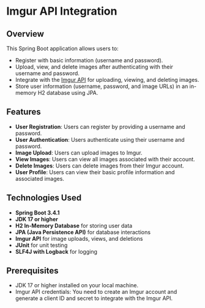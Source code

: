 # Imgur API Integration

## Overview
This Spring Boot application allows users to:
- Register with basic information (username and password).
- Upload, view, and delete images after authenticating with their username and password.
- Integrate with the [Imgur API](https://apidocs.imgur.com/) for uploading, viewing, and deleting images.
- Store user information (username, password, and image URLs) in an in-memory H2 database using JPA.

## Features
- **User Registration**: Users can register by providing a username and password.
- **User Authentication**: Users authenticate using their username and password.
- **Image Upload**: Users can upload images to Imgur.
- **View Images**: Users can view all images associated with their account.
- **Delete Images**: Users can delete images from their Imgur account.
- **User Profile**: Users can view their basic profile information and associated images.

## Technologies Used
- **Spring Boot 3.4.1**
- **JDK 17 or higher**
- **H2 In-Memory Database** for storing user data
- **JPA (Java Persistence API)** for database interactions
- **Imgur API** for image uploads, views, and deletions
- **JUnit** for unit testing
- **SLF4J with Logback** for logging

## Prerequisites
- JDK 17 or higher installed on your local machine.
- Imgur API credentials: You need to create an Imgur account and generate a client ID and secret to integrate with the Imgur API.
